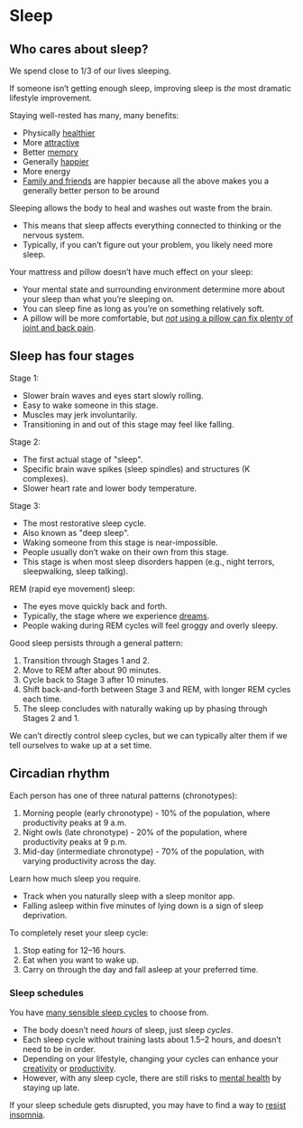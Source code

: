 
# Sleep

## Who cares about sleep?

We spend close to 1/3 of our lives sleeping.

If someone isn’t getting enough sleep, improving sleep is *the* most dramatic lifestyle improvement.

Staying well-rested has many, many benefits:

- Physically [healthier](body-4_health.md)
- More [attractive](people-image.md)
- Better [memory](mind-memory.md)
- Generally [happier](mind-feelings-happiness.md)
- More energy
- [Family and friends](people-4_friends.md) are happier because all the above makes you a generally better person to be around

Sleeping allows the body to heal and washes out waste from the brain.

- This means that sleep affects everything connected to thinking or the nervous system.
- Typically, if you can’t figure out your problem, you likely need more sleep.

Your mattress and pillow doesn’t have much effect on your sleep:

- Your mental state and surrounding environment determine more about your sleep than what you’re sleeping on.
- You can sleep fine as long as you’re on something relatively soft.
- A pillow will be more comfortable, but [*not* using a pillow can fix plenty of joint and back pain](https://www.ncbi.nlm.nih.gov/pmc/articles/PMC1119282/).

## Sleep has four stages

Stage 1:

- Slower brain waves and eyes start slowly rolling.
- Easy to wake someone in this stage.
- Muscles may jerk involuntarily.
- Transitioning in and out of this stage may feel like falling.

Stage 2:

- The first actual stage of "sleep".
- Specific brain wave spikes (sleep spindles) and structures (K complexes).
- Slower heart rate and lower body temperature.

Stage 3:

- The most restorative sleep cycle.
- Also known as "deep sleep".
- Waking someone from this stage is near-impossible.
- People usually don’t wake on their own from this stage.
- This stage is when most sleep disorders happen (e.g., night terrors, sleepwalking, sleep talking).

REM (rapid eye movement) sleep:

- The eyes move quickly back and forth.
- Typically, the stage where we experience [dreams](sleep-dreams.md).
- People waking during REM cycles will feel groggy and overly sleepy.

Good sleep persists through a general pattern:

1. Transition through Stages 1 and 2.
2. Move to REM after about 90 minutes.
3. Cycle back to Stage 3 after 10 minutes.
4. Shift back-and-forth between Stage 3 and REM, with longer REM cycles each time.
5. The sleep concludes with naturally waking up by phasing through Stages 2 and 1.

We can’t directly control sleep cycles, but we can typically alter them if we tell ourselves to wake up at a set time.

## Circadian rhythm

Each person has one of three natural patterns (chronotypes):

1. Morning people (early chronotype) - 10% of the population, where productivity peaks at 9 a.m.
2. Night owls (late chronotype) - 20% of the population, where productivity peaks at 9 p.m.
3. Mid-day (intermediate chronotype) - 70% of the population, with varying productivity across the day.

Learn how much sleep you require.

- Track when you naturally sleep with a sleep monitor app.
- Falling asleep within five minutes of lying down is a sign of sleep deprivation.

To completely reset your sleep cycle:

1. Stop eating for 12–16 hours.
2. Eat when you want to wake up.
3. Carry on through the day and fall asleep at your preferred time.

### Sleep schedules

You have [many sensible sleep cycles](sleep-cycles.md) to choose from.

- The body doesn’t need *hours* of sleep, just sleep *cycles*.
- Each sleep cycle without training lasts about 1.5–2 hours, and doesn’t need to be in order.
- Depending on your lifestyle, changing your cycles can enhance your [creativity](mind-creativity.md) or [productivity](success-4_routine.md).
- However, with any sleep cycle, there are still risks to [mental health](awareness.md) by staying up late.

If your sleep schedule gets disrupted, you may have to find a way to [resist insomnia](sleep-insomnia.md).
